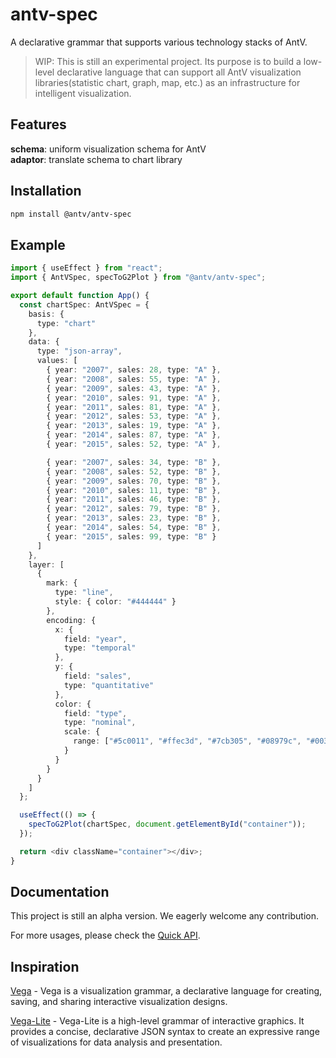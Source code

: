 # antv-spec
A declarative grammar that supports various technology stacks of AntV.

> WIP: This is still an experimental project. Its purpose is to build a low-level declarative language that can support all AntV visualization libraries(statistic chart, graph, map, etc.) as an infrastructure for intelligent visualization.

## Features
**schema**: uniform visualization schema for AntV  
**adaptor**: translate schema to chart library

## Installation

```bash
npm install @antv/antv-spec
```

## Example

```ts
import { useEffect } from "react";
import { AntVSpec, specToG2Plot } from "@antv/antv-spec";

export default function App() {
  const chartSpec: AntVSpec = {
    basis: {
      type: "chart"
    },
    data: {
      type: "json-array",
      values: [
        { year: "2007", sales: 28, type: "A" },
        { year: "2008", sales: 55, type: "A" },
        { year: "2009", sales: 43, type: "A" },
        { year: "2010", sales: 91, type: "A" },
        { year: "2011", sales: 81, type: "A" },
        { year: "2012", sales: 53, type: "A" },
        { year: "2013", sales: 19, type: "A" },
        { year: "2014", sales: 87, type: "A" },
        { year: "2015", sales: 52, type: "A" },

        { year: "2007", sales: 34, type: "B" },
        { year: "2008", sales: 52, type: "B" },
        { year: "2009", sales: 70, type: "B" },
        { year: "2010", sales: 11, type: "B" },
        { year: "2011", sales: 46, type: "B" },
        { year: "2012", sales: 79, type: "B" },
        { year: "2013", sales: 23, type: "B" },
        { year: "2014", sales: 54, type: "B" },
        { year: "2015", sales: 99, type: "B" }
      ]
    },
    layer: [
      {
        mark: {
          type: "line",
          style: { color: "#444444" }
        },
        encoding: {
          x: {
            field: "year",
            type: "temporal"
          },
          y: {
            field: "sales",
            type: "quantitative"
          },
          color: {
            field: "type",
            type: "nominal",
            scale: {
              range: ["#5c0011", "#ffec3d", "#7cb305", "#08979c", "#003a8c"]
            }
          }
        }
      }
    ]
  };

  useEffect(() => {
    specToG2Plot(chartSpec, document.getElementById("container"));
  });

  return <div className="container"></div>;
}

```


## Documentation

This project is still an alpha version. We eagerly welcome any contribution.

For more usages, please check the [Quick API](./API.md).

## Inspiration

[Vega](https://vega.github.io/vega/) - Vega is a visualization grammar, a declarative language for creating, saving, and sharing interactive visualization designs.

[Vega-Lite](https://vega.github.io/vega-lite/) - Vega-Lite is a high-level grammar of interactive graphics. It provides a concise, declarative JSON syntax to create an expressive range of visualizations for data analysis and presentation.
